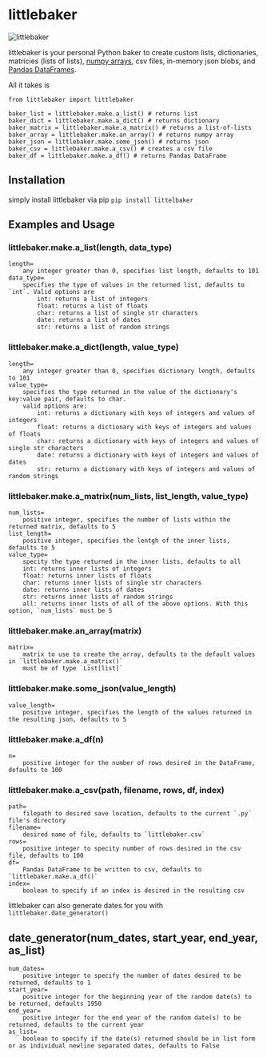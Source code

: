 # littlebaker

![littlebaker](https://user-images.githubusercontent.com/14168559/92421136-ebca1a80-f12b-11ea-8f90-c69ade7a659c.png)

littlebaker is your personal Python baker to create custom lists, dictionaries, matricies (lists of lists), [numpy arrays](https://numpy.org/doc/stable/reference/generated/numpy.array.html), csv files, in-memory json blobs, and [Pandas DataFrames](https://pandas.pydata.org/pandas-docs/stable/reference/api/pandas.DataFrame.html).

All it takes is

    from littlebaker import littlebaker

    baker_list = littlebaker.make.a_list() # returns list
    baker_dict = littlebaker.make.a_dict() # returns dictionary
    baker_matrix = littlebaker.make.a_matrix() # returns a list-of-lists
    baker_array = littlebaker.make.an_array() # returns numpy array
    baker_json = littlebaker.make.some_json() # returns json
    baker_csv = littlebaker.make.a_csv() # creates a csv file
    baker_df = littlebaker.make.a_df() # returns Pandas DataFrame

## Installation

simply install littlebaker via pip `pip install littelbaker`

## Examples and Usage

### littlebaker.make.a_list(length, data_type)

    length=
        any integer greater than 0, specifies list length, defaults to 101
    data_type=
        specifies the type of values in the returned list, defaults to `int`. Valid options are
            int: returns a list of integers
            float: returns a list of floats
            char: returns a list of single str characters
            date: returns a list of dates
            str: returns a list of random strings

### littlebaker.make.a_dict(length, value_type)

    length=
        any integer greater than 0, specifies dictionary length, defaults to 101
    value_type=
        specifies the type returned in the value of the dictionary's key:value pair, defaults to char.
        valid options are:
            int: returns a dictionary with keys of integers and values of integers
            float: returns a dictionary with keys of integers and values of floats
            char: returns a dictionary with keys of integers and values of single str characters
            date: returns a dictionary with keys of integers and values of dates
            str: returns a dictionary with keys of integers and values of random strings

### littlebaker.make.a_matrix(num_lists, list_length, value_type)

    num_lists=
        positive integer, specifies the number of lists within the returned matrix, defaults to 5
    list_length=
        positive integer, specifies the lentgh of the inner lists, defaults to 5
    value_type=
        specity the type returned in the inner lists, defaults to all
        int: returns inner lists of integers
        float: returns inner lists of floats
        char: returns inner lists of single str characters
        date: returns inner lists of dates
        str: returns inner lists of random strings
        all: returns inner lists of all of the above options. With this option, `num_lists` must be 5

### littlebaker.make.an_array(matrix)

    matrix=
        matrix to use to create the array, defaults to the default values in `littlebaker.make.a_matrix()`
        must be of type `List[list]`

### littlebaker.make.some_json(value_length)

    value_length=
        positive integer, specifies the length of the values returned in the resulting json, defaults to 5

### littlebaker.make.a_df(n)

    n=
        positive integer for the number of rows desired in the DataFrame, defaults to 100

### littlebaker.make.a_csv(path, filename, rows, df, index)

    path=
        filepath to desired save location, defaults to the current `.py` file's directory
    filename=
        desired name of file, defaults to `littlebaker.csv`
    rows=
        positive integer to specity number of rows desired in the csv file, defaults to 100
    df=
        Pandas DataFrame to be written to csv, defaults to `littlebaker.make.a_df()`
    index=
        boolean to specify if an index is desired in the resulting csv

littlebaker can also generate dates for you with `littlebaker.date_generator()`

## date_generator(num_dates, start_year, end_year, as_list)

    num_dates=
        positive integer to specify the number of dates desired to be returned, defaults to 1
    start_year=
        positive integer for the beginning year of the random date(s) to be returned, defaults 1950
    end_year=
        positive integer for the end year of the random date(s) to be returned, defaults to the current year
    as_list=
        boolean to specify if the date(s) returned should be in list form or as individual newline separated dates, defaults to False
